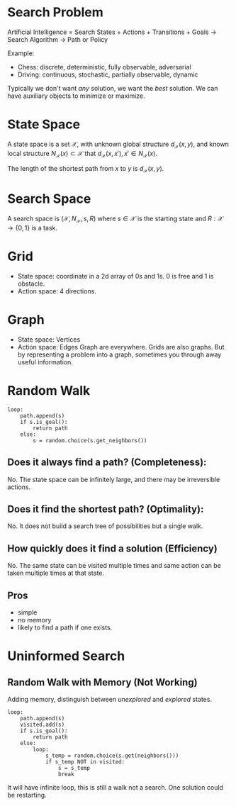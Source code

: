 # Search Problem
Artificial Intelligence = Search
States + Actions + Transitions + Goals -> Search Algorithm -> Path or Policy

Example:
- Chess: discrete, deterministic, fully observable, adversarial
- Driving: continuous, stochastic, partially observable, dynamic

Typically we don't want *any* solution, we want the *best* solution. We can have auxiliary objects to minimize or maximize. 
# State Space
A state space is a set $\mathcal{X}$, with unknown global structure $d_\mathcal{X}(x, y)$, and known local structure $N_\mathcal{X}(x) \subset \mathcal{X}$  that $d_\mathcal{X}(x, x'), x' \in N_\mathcal{X}(x)$.

The length of the shortest path from $x$ to $y$ is $d_\mathcal{X}(x, y)$.
# Search Space
A search space is $(\mathcal{X}, N_{\mathcal{X}}, s, R)$ where $s \in \mathcal{X}$ is the starting state and $R: \mathcal{X} \to \{0, 1\}$ is a task.
# Grid
- State space: coordinate in a 2d array of 0s and 1s. 0 is free and 1 is obstacle. 
- Action space: 4 directions. 
# Graph
- State space: Vertices
- Action space: Edges
Graph are everywhere. Grids are also graphs. But by representing a problem into a graph, sometimes you through away useful information.

# Random Walk
```
loop:
	path.append(s)
	if s.is_goal():
		return path
	else:
		s = random.choice(s.get_neighbors())
```

## Does it always find a path? (Completeness): 
No. The state space can be infinitely large, and there may be irreversible actions. 
## Does it find the shortest path? (Optimality): 
No. It does not build a search tree of possibilities but a single walk.
## How quickly does it find a solution (Efficiency)
No. The same state can be visited multiple times and same action can be taken multiple times at that state. 
## Pros
- simple
- no memory
- likely to find a path if one exists. 

# Uninformed Search
## Random Walk with Memory (Not Working)
Adding memory, distinguish between *unexplored* and *explored* states.
```
loop:
	path.append(s)
	visited.add(s)
	if s.is_goal():
		return path
	else:
		loop:
			s_temp = random.choice(s.get(neighbors()))
			if s_temp NOT in visited:
				s = s_temp
				break
```
It will have infinite loop, this is still a walk not a search. 
One solution could be restarting. 
